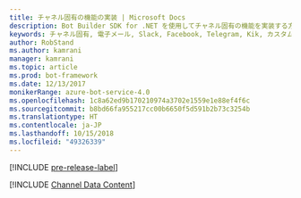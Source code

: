 ```yaml
---
title: チャネル固有の機能の実装 | Microsoft Docs
description: Bot Builder SDK for .NET を使用してチャネル固有の機能を実装する方法について説明します。
keywords: チャネル固有, 電子メール, Slack, Facebook, Telegram, Kik, カスタム チャネル
author: RobStand
ms.author: kamrani
manager: kamrani
ms.topic: article
ms.prod: bot-framework
ms.date: 12/13/2017
monikerRange: azure-bot-service-4.0
ms.openlocfilehash: 1c8a62ed9b170210974a3702e1559e1e88ef4f6c
ms.sourcegitcommit: b8bd66fa955217cc00b6650f5d591b2b73c3254b
ms.translationtype: HT
ms.contentlocale: ja-JP
ms.lasthandoff: 10/15/2018
ms.locfileid: "49326339"
---
```

[!INCLUDE [pre-release-label](../includes/pre-release-label.md)]

[!INCLUDE [Channel Data Content](../includes/snippet-channeldata.md)]
